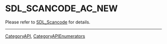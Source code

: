 # SDL_SCANCODE_AC_NEW

Please refer to [SDL_Scancode](SDL_Scancode) for details.

----
[CategoryAPI](CategoryAPI), [CategoryAPIEnumerators](CategoryAPIEnumerators)


